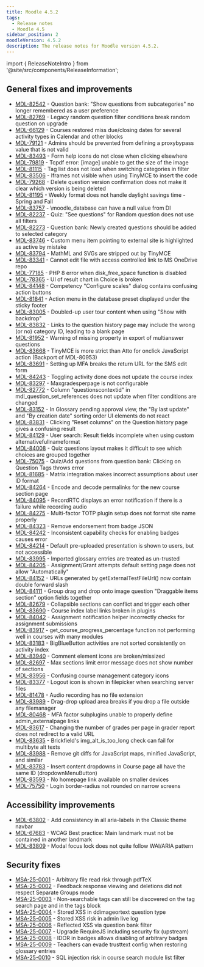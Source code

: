 ```yaml
---
title: Moodle 4.5.2
tags:
  - Release notes
  - Moodle 4.5
sidebar_position: 2
moodleVersion: 4.5.2
description: The release notes for Moodle version 4.5.2.
---
```


import { ReleaseNoteIntro } from '@site/src/components/ReleaseInformation';

<ReleaseNoteIntro releaseName={frontMatter.moodleVersion} />

## General fixes and improvements
<!-- cspell:disable -->
- [MDL-82542](https://moodle.atlassian.net/browse/MDL-82542) - Question bank: "Show questions from subcategories" no longer remembered as a user preference
- [MDL-82769](https://moodle.atlassian.net/browse/MDL-82769) - Legacy random question filter conditions break random question on upgrade
- [MDL-66129](https://moodle.atlassian.net/browse/MDL-66129) - Courses restored miss due/closing dates for several activity types in Calendar and other blocks
- [MDL-79121](https://moodle.atlassian.net/browse/MDL-79121) - Admins should be prevented from defining a proxybypass value that is not valid
- [MDL-83493](https://moodle.atlassian.net/browse/MDL-83493) - Form help icons do not close when clicking elsewhere
- [MDL-79819](https://moodle.atlassian.net/browse/MDL-79819) - Tcpdf error: [image]  unable to get the size of the image
- [MDL-81115](https://moodle.atlassian.net/browse/MDL-81115) - Tag list does not load when switching categories in filter
- [MDL-83506](https://moodle.atlassian.net/browse/MDL-83506) - Iframes not visible when using TinyMCE to insert the code
- [MDL-79268](https://moodle.atlassian.net/browse/MDL-79268) - Delete question version confirmation does not make it clear which version is being deleted
- [MDL-81195](https://moodle.atlassian.net/browse/MDL-81195) - Weekly format does not handle daylight savings time - Spring and Fall
- [MDL-83757](https://moodle.atlassian.net/browse/MDL-83757) - \moodle_database can have a null value from DI
- [MDL-82237](https://moodle.atlassian.net/browse/MDL-82237) - Quiz: "See questions" for Random question does not use all filters
- [MDL-82273](https://moodle.atlassian.net/browse/MDL-82273) - Question bank: Newly created questions should be added to selected category
- [MDL-83746](https://moodle.atlassian.net/browse/MDL-83746) - Custom menu item pointing to external site is highlighted as active by mistake
- [MDL-83794](https://moodle.atlassian.net/browse/MDL-83794) - MathML and SVGs are stripped out by TinyMCE
- [MDL-83341](https://moodle.atlassian.net/browse/MDL-83341) - Cannot edit file with access controlled link to MS OneDrive repo
- [MDL-77185](https://moodle.atlassian.net/browse/MDL-77185) - PHP 8 error when disk_free_space function is disabled
- [MDL-78365](https://moodle.atlassian.net/browse/MDL-78365) - UI of result chart in Choice is broken
- [MDL-84148](https://moodle.atlassian.net/browse/MDL-84148) - Competency "Configure scales" dialog contains confusing action buttons
- [MDL-81841](https://moodle.atlassian.net/browse/MDL-81841) - Action menu in the database preset displayed under the sticky footer
- [MDL-83005](https://moodle.atlassian.net/browse/MDL-83005) - Doubled-up user tour content when using "Show with backdrop"
- [MDL-83832](https://moodle.atlassian.net/browse/MDL-83832) - Links to the question history page may include the wrong (or no) category ID, leading to a blank page
- [MDL-81952](https://moodle.atlassian.net/browse/MDL-81952) - Warning of missing property in export of multianswer questions
- [MDL-83668](https://moodle.atlassian.net/browse/MDL-83668) - TinyMCE is more strict than Atto for onclick JavaScript action (Backport of MDL-80953)
- [MDL-83691](https://moodle.atlassian.net/browse/MDL-83691) - Setting up MFA breaks the return URL for the SMS edit form
- [MDL-84243](https://moodle.atlassian.net/browse/MDL-84243) - Toggling activity done does not update the course index
- [MDL-83297](https://moodle.atlassian.net/browse/MDL-83297) - Maxgradesperpage is not configurable
- [MDL-82772](https://moodle.atlassian.net/browse/MDL-82772) - Column "questionscontextid" in mdl_question_set_references does not update when filter conditions are changed
- [MDL-83152](https://moodle.atlassian.net/browse/MDL-83152) - In Glossary pending approval view, the "By last update" and "By creation date" sorting order UI elements do not react
- [MDL-83831](https://moodle.atlassian.net/browse/MDL-83831) - Clicking "Reset columns" on the Question history page gives a confusing result
- [MDL-84129](https://moodle.atlassian.net/browse/MDL-84129) - User search: Result fields incomplete when using custom alternativefullnameformat
- [MDL-84008](https://moodle.atlassian.net/browse/MDL-84008) - Quiz questions layout makes it difficult to see which choices are grouped together
- [MDL-75075](https://moodle.atlassian.net/browse/MDL-75075) - Quiz/Add questions from question bank: Clicking on Question Tags throws error
- [MDL-81685](https://moodle.atlassian.net/browse/MDL-81685) - Matrix integration makes incorrect assumptions about user ID format
- [MDL-84264](https://moodle.atlassian.net/browse/MDL-84264) - Encode and decode permalinks for the new course section page
- [MDL-84095](https://moodle.atlassian.net/browse/MDL-84095) - RecordRTC displays an error notification if there is a failure while recording audio
- [MDL-84275](https://moodle.atlassian.net/browse/MDL-84275) - Multi-factor TOTP plugin setup does not format site name properly
- [MDL-84323](https://moodle.atlassian.net/browse/MDL-84323) - Remove endorsement from badge JSON
- [MDL-84242](https://moodle.atlassian.net/browse/MDL-84242) - Inconsistent capability checks for enabling badges causes error
- [MDL-84214](https://moodle.atlassian.net/browse/MDL-84214) - Default pre-uploaded presentation is shown to users, but not accessible
- [MDL-83995](https://moodle.atlassian.net/browse/MDL-83995) - Imported glossary entries are treated as un-trusted
- [MDL-84205](https://moodle.atlassian.net/browse/MDL-84205) - Assignment/Grant attempts default setting page does not allow "Automatically"
- [MDL-84152](https://moodle.atlassian.net/browse/MDL-84152) - URLs generated by getExternalTestFileUrl() now contain double forward slash
- [MDL-84111](https://moodle.atlassian.net/browse/MDL-84111) - Group drag and drop onto image question "Draggable items section" option fields together
- [MDL-82679](https://moodle.atlassian.net/browse/MDL-82679) - Collapsible sections can conflict and trigger each other
- [MDL-83690](https://moodle.atlassian.net/browse/MDL-83690) - Course index label links broken in plugins
- [MDL-84042](https://moodle.atlassian.net/browse/MDL-84042) - Assignment notification helper incorrectly checks for assignment submissions
- [MDL-83917](https://moodle.atlassian.net/browse/MDL-83917) - get_course_progress_percentage function not performing well in courses with many modules
- [MDL-83183](https://moodle.atlassian.net/browse/MDL-83183) - BigBlueButton activities are not sorted consistently on activity index
- [MDL-83940](https://moodle.atlassian.net/browse/MDL-83940) - Comment element icons are broken/missized
- [MDL-82697](https://moodle.atlassian.net/browse/MDL-82697) - Max sections limit error message does not show number of sections
- [MDL-83956](https://moodle.atlassian.net/browse/MDL-83956) - Confusing course management category icons
- [MDL-83377](https://moodle.atlassian.net/browse/MDL-83377) - Logout icon is shown in filepicker when searching server files
- [MDL-81478](https://moodle.atlassian.net/browse/MDL-81478) - Audio recording has no file extension
- [MDL-83989](https://moodle.atlassian.net/browse/MDL-83989) - Drag-drop upload area breaks if you drop a file outside any filemanager
- [MDL-80468](https://moodle.atlassian.net/browse/MDL-80468) - MFA factor subplugins unable to properly define admin_externalpage links
- [MDL-83617](https://moodle.atlassian.net/browse/MDL-83617) - Changing the number of grades per page in grader report does not redirect to a valid URL
- [MDL-83635](https://moodle.atlassian.net/browse/MDL-83635) - Brickfield's img_alt_is_too_long check can fail for multibyte alt texts
- [MDL-83988](https://moodle.atlassian.net/browse/MDL-83988) - Remove git diffs for JavaScript maps, minified JavaScript, and similar
- [MDL-83783](https://moodle.atlassian.net/browse/MDL-83783) - Insert content dropdowns in Course page all have the same ID (dropdownMenuButton)
- [MDL-83593](https://moodle.atlassian.net/browse/MDL-83593) - No homepage link available on smaller devices
- [MDL-75750](https://moodle.atlassian.net/browse/MDL-75750) - Login border-radius not rounded on narrow screens
<!-- cspell:enable -->

## Accessibility improvements
<!-- cspell:disable -->
- [MDL-63802](https://moodle.atlassian.net/browse/MDL-63802) - Add consistency in all aria-labels in the Classic theme navbar
- [MDL-67683](https://moodle.atlassian.net/browse/MDL-67683) - WCAG Best practice: Main landmark must not be contained in another landmark
- [MDL-83809](https://moodle.atlassian.net/browse/MDL-83809) - Modal focus lock does not quite follow WAI/ARIA pattern
<!-- cspell:enable -->

## Security fixes
<!-- cspell:disable -->
- [MSA-25-0001](https://moodle.org/mod/forum/discuss.php?d=466141) - Arbitrary file read risk through pdfTeX
- [MSA-25-0002](https://moodle.org/mod/forum/discuss.php?d=466142) - Feedback response viewing and deletions did not respect Separate Groups mode
- [MSA-25-0003](https://moodle.org/mod/forum/discuss.php?d=466143) - Non-searchable tags can still be discovered on the tag search page and in the tags block
- [MSA-25-0004](https://moodle.org/mod/forum/discuss.php?d=466144) - Stored XSS in ddimageortext question type
- [MSA-25-0005](https://moodle.org/mod/forum/discuss.php?d=466145) - Stored XSS risk in admin live log
- [MSA-25-0006](https://moodle.org/mod/forum/discuss.php?d=466146) - Reflected XSS via question bank filter
- [MSA-25-0007](https://moodle.org/mod/forum/discuss.php?d=466147) - Upgrade RequireJS including security fix (upstream)
- [MSA-25-0008](https://moodle.org/mod/forum/discuss.php?d=466148) - IDOR in badges allows disabling of arbitrary badges
- [MSA-25-0009](https://moodle.org/mod/forum/discuss.php?d=466149) - Teachers can evade trusttext config when restoring glossary entries
- [MSA-25-0010](https://moodle.org/mod/forum/discuss.php?d=466150) - SQL injection risk in course search module list filter
<!-- cspell:enable -->
